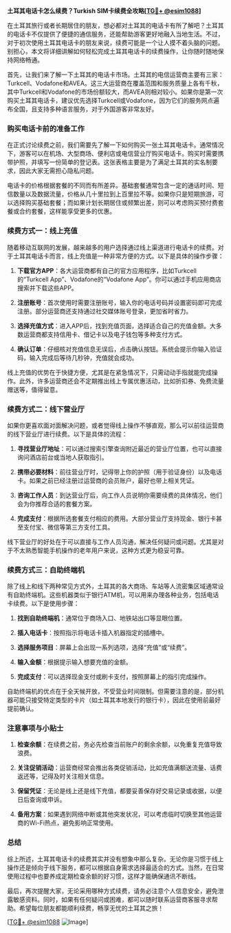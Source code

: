 **土耳其电话卡怎么续费？Turkish SIM卡续费全攻略[[TG💪+ @esim1088](https://t.me/s/esim1088)]**

在土耳其旅行或者长期居住的朋友，想必都对土耳其的电话卡有所了解吧？土耳其的电话卡不仅提供了便捷的通信服务，还能帮助游客更好地融入当地生活。不过，对于初次使用土耳其电话卡的朋友来说，续费可能是一个让人摸不着头脑的问题。别担心，本文将详细讲解如何轻松完成土耳其电话卡的续费操作，让你随时随地保持网络畅通。

首先，让我们来了解一下土耳其的电话卡市场。土耳其的电信运营商主要有三家：Turkcell、Vodafone和AVEA。这三大运营商在覆盖范围和服务质量上各有千秋，其中Turkcell和Vodafone的市场份额较大，而AVEA则相对较小。如果你是第一次购买土耳其电话卡，建议优先选择Turkcell或Vodafone，因为它们的服务网点遍布全国，且支持多种语言服务，对于外国游客非常友好。

### 购买电话卡前的准备工作

在正式讨论续费之前，我们需要先了解一下如何购买一张土耳其电话卡。通常情况下，游客可以在机场、大型商场、便利店或电信营业厅购买电话卡。购买时需要携带护照，并填写一份简单的登记表。这张表格主要是为了满足土耳其的实名制要求，因此大家无需担心隐私问题。

电话卡的价格根据套餐的不同而有所差异。基础套餐通常包含一定的通话时间、短信数量以及数据流量，价格从几十里拉到上百里拉不等。如果你只是短期旅游，可以选择购买基础套餐；而如果计划长期居住或频繁出差，则可以考虑购买预付费套餐或合约套餐，这样能享受更多的优惠。

### 续费方式一：线上充值

随着移动互联网的发展，越来越多的用户选择通过线上渠道进行电话卡的续费。对于土耳其电话卡而言，线上充值是一种非常方便的方式。以下是具体的操作步骤：

1. **下载官方APP**：各大运营商都有自己的官方应用程序，比如Turkcell的“Turkcell App”、Vodafone的“Vodafone App”。你可以通过手机应用商店搜索并下载这些APP。
   
2. **注册账号**：首次使用时需要注册账号，输入你的电话号码并设置密码即可完成注册。部分运营商还支持通过社交媒体账号登录，更加省时省力。

3. **选择充值方式**：进入APP后，找到充值页面，选择适合自己的充值金额。大多数运营商都支持信用卡、借记卡以及电子钱包等多种支付方式。

4. **确认订单**：仔细核对充值信息无误后，点击确认按钮。系统会提示你输入验证码，输入完成后等待几秒钟，充值就会成功。

线上充值的优势在于快捷方便，尤其是在紧急情况下，只需动动手指就能完成操作。此外，许多运营商还会不定期推出线上专属优惠活动，比如折扣券、免费流量赠送等，值得留意。

### 续费方式二：线下营业厅

如果你更喜欢面对面解决问题，或者觉得线上操作不够直观，那么可以前往运营商的线下营业厅进行续费。以下是具体的流程：

1. **寻找营业厅地址**：可以通过搜索引擎查询附近最近的营业厅位置，也可以直接询问酒店前台或当地人获取指引。

2. **携带必要材料**：前往营业厅时，记得带上你的护照（用于验证身份）以及电话卡。如果之前已经注册过运营商的会员账户，最好也带上相关凭证。

3. **咨询工作人员**：到达营业厅后，向工作人员说明你需要续费的具体情况，他们会为你推荐合适的套餐方案。

4. **完成支付**：根据所选套餐支付相应的费用。大部分营业厅支持现金、银行卡甚至支付宝、微信等第三方支付工具。

线下营业厅的好处在于可以直接与工作人员沟通，解决任何疑问或问题。尤其是对于不太熟悉智能手机操作的老年用户来说，这种方式更为稳妥可靠。

### 续费方式三：自助终端机

除了线上和线下两种常见方式外，土耳其的各大商场、车站等人流密集区域通常设有自助终端机。这些机器类似于银行ATM机，可以用来办理各种业务，包括电话卡续费。以下是使用步骤：

1. **找到自助终端机**：通常位于商场入口、地铁站出口等显眼位置。

2. **插入电话卡**：按照指示将电话卡插入机器指定的插槽中。

3. **选择服务项目**：屏幕上会出现一系列选项，选择“充值”或“续费”。

4. **输入金额**：根据提示输入想要充值的金额。

5. **完成支付**：可以选择现金支付或刷卡支付，按照屏幕上的指引完成操作。

自助终端机的优点在于全天候开放，不受营业时间限制。但需要注意的是，部分机器可能只接受特定类型的卡片（如土耳其本地发行的银行卡），因此在使用前最好提前确认。

### 注意事项与小贴士

1. **检查余额**：在续费之前，务必先检查当前账户的剩余余额，以免重复充值导致浪费。

2. **关注促销活动**：运营商经常会推出各类促销活动，比如充值满额送流量、话费返还等，记得及时关注相关信息。

3. **保留凭证**：无论是线上还是线下充值，都要妥善保存好交易记录或收据，以便日后查询或申诉。

4. **备用方案**：如果遇到网络中断或其他突发状况，可以考虑临时切换至其他运营商的Wi-Fi热点，避免影响正常使用。

### 总结

综上所述，土耳其电话卡的续费其实并没有想象中那么复杂。无论你是习惯于线上操作还是倾向于线下服务，都可以根据自身需求选择最适合的方式。当然，在日常使用过程中也要养成定期检查余额的好习惯，这样才能确保通讯不断线。

最后，再次提醒大家，无论采用哪种方式续费，请务必注意个人信息安全，避免泄露敏感资料。同时，如果有任何疑问或困难，都可以随时联系运营商客服寻求帮助。希望每位朋友都能顺利续费，畅享无忧的土耳其之旅！

[[TG💪+ @esim1088](https://t.me/s/esim1088) ![Image](https://i.postimg.cc/4NQfJmqS/Snipaste-2025-05-13-00-14-12.png)]